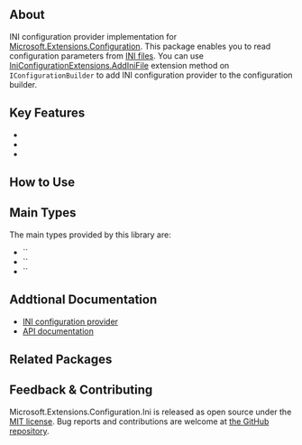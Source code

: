 ## About

<!-- A description of the package and where one can find more documentation -->

INI configuration provider implementation for [Microsoft.Extensions.Configuration](https://www.nuget.org/packages/Microsoft.Extensions.Configuration/). This package enables you to read configuration parameters from [INI files](https://en.wikipedia.org/wiki/INI_file). You can use [IniConfigurationExtensions.AddIniFile](https://learn.microsoft.com/dotnet/api/microsoft.extensions.configuration.iniconfigurationextensions.addinifile) extension method on `IConfigurationBuilder` to add INI configuration provider to the configuration builder.

## Key Features

<!-- The key features of this package -->

* 
* 
* 

## How to Use

<!-- A compelling example on how to use this package with code, as well as any specific guidelines for when to use the package -->

## Main Types

<!-- The main types provided in this library -->

The main types provided by this library are:

* ``
* ``
* ``

## Addtional Documentation

<!-- Links to further documentation -->

* [INI configuration provider](https://learn.microsoft.com/dotnet/core/extensions/configuration-providers#ini-configuration-provider)
* [API documentation](https://learn.microsoft.com/en-us/dotnet/api/microsoft.extensions.configuration.ini)

## Related Packages

<!-- The related packages associated with this package -->

## Feedback & Contributing

<!-- How to provide feedback on this package and contribute to it -->

Microsoft.Extensions.Configuration.Ini is released as open source under the [MIT license](https://licenses.nuget.org/MIT). Bug reports and contributions are welcome at [the GitHub repository](https://github.com/dotnet/runtime).